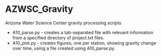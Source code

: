 # AZWSC_Gravity
Arizona Water Science Center gravity processing scripts

* A10_parse.py - creates a tab-separated file with relevant information from a specified directory of project.txt files.
* A10_plot.py - creates figures, one per station, showing gravity change over time, using a file created using A10_parse.py.